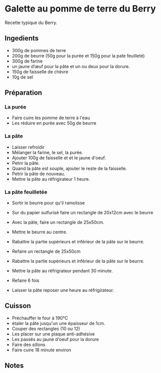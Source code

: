 # Galette au pomme de terre du Berry

Recette typique du Berry.

## Ingedients
- 300g de pommes de terre
- 200g de beurre (50g pour la purée et 150g pour la pate feuilleté)
- 300g de farine
- un jaune d’œuf pour la pâte et un ou deux pour la dorure.
- 150g de faisselle de chèvre
- 10g de sel

## Préparation
### La purée
- Faire cuire les pomme de terre à l'eau
- Les réduire en purée avec 50g de beurre

### La pâte
- Laisser refroidir
- Mélanger la farine, le sel, la purée.
- Ajouter 100g de faisselle et et le jaune d'oeuf.
- Petrir la pâte.
- Quand la pâte est souple, ajouter le reste de la faisselle.
- Petrir la pâte de nouveau.
- Mettre la pâte au réfrigirateur 1 heure.

### La pâte feuilletée
- Sortir le beurre pour qu'il ramolisse
- Sur du papier sulfurisé faire un rectangle de 20x12cm avec le beurre
- Avec la pâte, faire un rectangle de 25x50cm.
- Mettre le beurre au centre.

- Rabattre la partie supérieurs et inférieur de la pâte sur le beurre.
- Refaire un rectangle de 25x50cm
- Rabattre la partie supérieurs et inférieur de la pâte sur le beurre.
- Mettre la pâte au réfrigrateur pendant 30 minute.
- Refaire 6 fois

- Laisser la pâte reposer une heure au réfrigirateur.

## Cuisson
- Préchauffer le four à 190°C
- ètaler la pâte  jusqu'un une épaisseur de 1cm.
- Couper des rectangles (10 ou 12)
- Les placer sur une plaque anti-adhésive
- Les passés au jaune d'oeuf pour la dorure
- Faire des sillons
- Faire cuire 18 minute environ

## Notes

